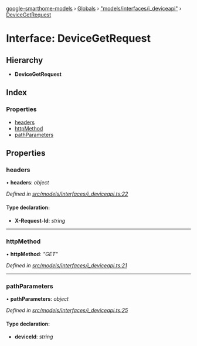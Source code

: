 [google-smarthome-models](../README.md) › [Globals](../globals.md) › ["models/interfaces/i_deviceapi"](../modules/_models_interfaces_i_deviceapi_.md) › [DeviceGetRequest](_models_interfaces_i_deviceapi_.devicegetrequest.md)

# Interface: DeviceGetRequest

## Hierarchy

* **DeviceGetRequest**

## Index

### Properties

* [headers](_models_interfaces_i_deviceapi_.devicegetrequest.md#headers)
* [httpMethod](_models_interfaces_i_deviceapi_.devicegetrequest.md#httpmethod)
* [pathParameters](_models_interfaces_i_deviceapi_.devicegetrequest.md#pathparameters)

## Properties

###  headers

• **headers**: *object*

*Defined in [src/models/interfaces/i_deviceapi.ts:22](https://github.com/galactic1969/google-smarthome-models/blob/633871f/src/models/interfaces/i_deviceapi.ts#L22)*

#### Type declaration:

* **X-Request-Id**: *string*

___

###  httpMethod

• **httpMethod**: *"GET"*

*Defined in [src/models/interfaces/i_deviceapi.ts:21](https://github.com/galactic1969/google-smarthome-models/blob/633871f/src/models/interfaces/i_deviceapi.ts#L21)*

___

###  pathParameters

• **pathParameters**: *object*

*Defined in [src/models/interfaces/i_deviceapi.ts:25](https://github.com/galactic1969/google-smarthome-models/blob/633871f/src/models/interfaces/i_deviceapi.ts#L25)*

#### Type declaration:

* **deviceId**: *string*
